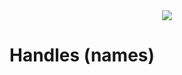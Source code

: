 <div style="text-align: center;">
    <img src="https://png.pngitem.com/pimgs/s/207-2073499_translate-platform-from-english-to-spanish-work-in.png">
</div>

# Handles (names)

<!-- A global mapping of `handle` (`string`) to X helps resolve queries. X contains:


subdomains.

- maybe they should not be properties of accounts but a separate map structure that just maps handles to IDs and on which block were they acquired? What would be traded - handles on IDs?

if a handle changes hands that shouldn't affect the ID & all the connections (no need to shuffle that much database numbers around)

- `handle` (`string`) - the name of the account
    - currently no idea how to 
    - TODO: https://en.wikipedia.org/wiki/Zooko%27s_triangle
- `handle_change`





handles can be sold without affecting the interest graph - handles are not accounts.
entire accounts can be also sold with the transition to a new keypair

gradually lowering the cost for new handles, such that it costs 10k$ initially for a handle, and going lower slowly.


https://farcasterxyz.notion.site/Registry-Deep-Dive-4f4c74646bf24e8e905780719136f172

Names must be between 1 and 16 characters and can only be made of letters (a-z), numbers(0-9) and underscores (_).
^[a-zA-Z0-9-]{1,16}$
https://en.wikipedia.org/wiki/IDN_homograph_attack

UTF-8 support for handles opens handle users up to homograph attacks, not to mention case-sensitivity issues. This issue is of ongoing discussion both for the DSNP as well as in for ICANN domain names and other projects working with internationalization support.
https://spec.dsnp.org/Ethereum/Registry.html#homograph-attack-mitigation


**Register** 
Users acquire a name by making two transactions — the first is to commit a secret hash of the username, and the second is to reveal the secret and claim the username to the address. During the reveal phase it also:

commit-reveal scheme prevents frontrunning

- giving/leasing the names properly & orderly is a hard problem

https://medium.com/coinmonks/understanding-the-handshake-airdrop-and-reserved-names-428d9e90b560


TODO: maybe this should be together with addressing?

backwards-compatibility of the handles - can mimic typical DNS like "twitter.com"

TODO: strategy: reserve all handles that have 1-1 twitter & instagram versions

TODO: think about namespaces & hierarchies like in DNS & also ENS - is ENS a namespace?

!!!
https://farcasterxyz.notion.site/The-Identity-System-b5e320826b33460b845ccc9ada63e904


!!!
https://handshake.org/faq/
https://hsd-dev.org/
Another key differentiator is that Handshake is the first to pre-reserve names for existing trademark name holders.
TODO: DNS & TLS stuff...
Why is Handshake pre-reserving the top tens of thousands of domain names according to Alexa.com?
TODO: maybe also reserve the top 100k twitter handles?
TODO: Vickrey auction
    not that goot actually because humans aren't perfectly rational - "VCG mechanism"
    https://vitalik.ca/general/2021/09/26/limits.html#finance-is-the-absence-of-collusion-prevention
TODO: name renewals?
https://blog.sia.tech/handshake-retrospective-after-the-first-year-c197e49749c9
"The other major problem with Handshake auctions is that they are Vickrey auctions."
"Handshake would be a lot better if it had a bidding system that assumed users were unskilled and naive, and attempted to optimize the outcome for users assuming that they made bad or uninformed decisions."
"Proposed Improvements to the Domain Buying Process"


Web3 Leads to Cybersquatting 2.0: Here's What Brands Can Do
https://decrypt.co/104319/ethereum-name-web3-cybersquatting


"The mint happens over a two-phase commit reveal to prevent front-running registrations."
"Farcaster Names are ERC-721 tokens that are fully composable with the NFT ecosystem."
https://github.com/farcasterxyz/protocol

https://medium.com/@jgm.orinoco/domainsale-an-on-chain-secondary-ens-market-b3330f6e5dda

https://vitalik.ca/general/2022/09/09/ens.html
https://twitter.com/VitalikButerin/status/1568070721753989120

 -->

